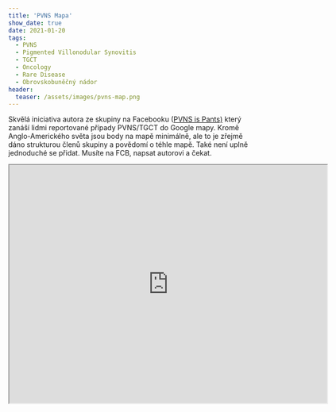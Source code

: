 ```yaml
---
title: 'PVNS Mapa'
show_date: true
date: 2021-01-20
tags:
  - PVNS
  - Pigmented Villonodular Synovitis    
  - TGCT
  - Oncology
  - Rare Disease
  - Obrovskobuněčný nádor
header:
  teaser: /assets/images/pvns-map.png
---
```

Skvělá iniciativa autora ze skupiny na Facebooku (<a href="https://www.facebook.com/groups/91851410592">PVNS is Pants)</a> 
který zanáší lidmi reportované případy PVNS/TGCT do Google mapy. Kromě Anglo-Amerického světa jsou body na mapě minimálně, ale to je zřejmě dáno 
strukturou členů skupiny a povědomí o téhle mapě. Také není uplně jednoduché se přidat. Musíte na FCB, napsat autorovi a čekat. 

<iframe src="https://www.google.com/maps/d/u/0/embed?mid=1G3NDXB8TSrYE1vJ8rIYRZT2sOhY" width="640" height="480"></iframe>